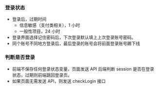 ### 登录状态

* 登录后，过期时间
  * 信息敏感（支付类相关），1 小时
  * 一般性项目，24 小时
* 登录界面选择记住密码后，下次登录默认填上上次登录账号密码。
* 同个账号不同地方登录后，最后登录的账号会将前面登录账号踢下线

### 判断是否登录

* 前端不保存任何登录状态变量，页面发送 API 后端判断 session 是否在登录状态，过期则前端跳回登录页。
* 如果页面无需发送 API，则发送 checkLogin 接口



